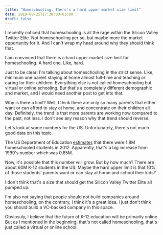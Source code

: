 ```yaml
---
title: "Homeschooling: There's a hard upper market size limit"
date: 2019-08-25T17:30:00+03:00
draft: false
---
```


I recently noticed that homeschooling is all the rage within the Silicon Valley Twitter Elite. Not homeschooling per se, but maybe more the market opportunity for it. And I can't wrap my head around why they should think that.

I am convinced that there is a hard upper market size limit for homeschooling. A hard one. Like, hard.

Just to be clear: I'm talking about homeschooling in the strict sense. Like, minimum one parent staying at home almost full-time and teaching or caring for their children. Everything else is not called homeschooling but virtual or online schooling. But that's a completely different demographic and market, and I would need another post to get into that.

Why is there a limit? Well, I think there are only so many parents that either want or can afford to stay at home, and concentrate on their children all day. Definitely, the trend is that more parents are working now compared to the past, not less. I don't see any reason why that trend should reverse.

Let's look at some numbers for the US. Unfortunately, there's not much good data on this topic.

The  US Department of Education [estimates](https://www2.ed.gov/about/offices/list/oii/nonpublic/statistics.html#stats) that there were 1.8M homeschooled students in 2012. Apparently, that's a big increase from 1999's number which was 0.85M.

Now, it's possible that this number will grow. But by how much? There are about 60M K-12 students in the US. Maybe the hard upper limit is that 10% of those students' parents want or can stay at home and school their kids?

I don't think that's a size that should get the Silicon Valley Twitter Elite all pumped up.

I'm also not saying that people should not build companies around homeschooling, on the contrary, I think it's a great idea. I just don't think you should build a VC-backed company in this space.

Obviosuly, I believe that the future of K-12 education will be primarily online. But as I mentioned in the beginning, that's not called homeschooling, that's just called a virtual or online school.


